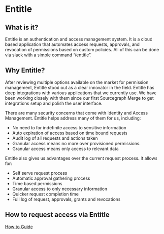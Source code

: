 # Entitle

## What is it?

Entitle is an authentication and access management system. It is a cloud based application that automates access requests, approvals, and revocation of permissions based on custom policies. All of this can be done via slack with a simple command “/entitle”.

## Why Entitle?

After reviewing multiple options available on the market for permission management, Entitle stood out as a clear innovator in the field. Entitle has deep integrations with various applications that we currently use. We have been working closely with them since our first Sourcegraph Merge to get integrations setup and polish the user interface.

There are many security concerns that come with Identity and Access Management. Entitle helps address many of them for us, including:

- No need to for indefinite access to sensitive information
- Auto expiration of access based on time bound requests
- Audit log of all requests and actions taken
- Granular access means no more over provisioned permissions
- Granular access means only access to relevant data

Entitle also gives us advantages over the current request process. It allows for:

- Self serve request process
- Automatic approval gathering process
- Time based permissions
- Granular access to only necessary information
- Quicker request completion time
- Full log of request, approvals, grants and revocations

## How to request access via Entitle
[How to Guide](entitle_request.md)

